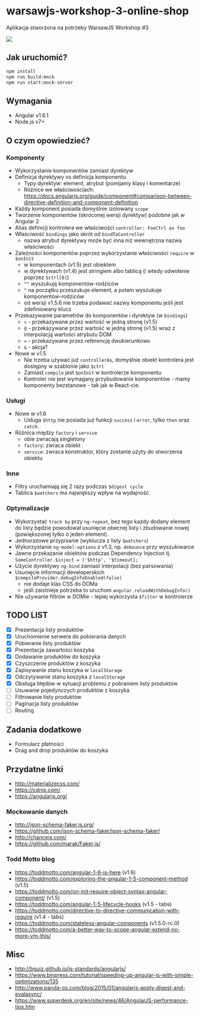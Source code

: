 # warsawjs-workshop-3-online-shop

Aplikacja stworzona na potrzeby WarsawJS Workshop #3

![](http://warsawjs.com/assets/images/logo/logo-transparent-240x240.png)

## Jak uruchomić?

```bash
npm install
npm run build:mock
npm run start:mock-server
```

## Wymagania

* Angular v1.6.1
* Node.js v7+

## O czym opowiedzieć?

### Komponenty

* Wykorzystanie komponentów zamiast dyrektyw
* Definicja dyrektywy vs definicja komponentu
    + Typy dyrektyw: element, atrybut (pomijamy klasy i komentarze)
    + Różnice we właściwościach: https://docs.angularjs.org/guide/component#comparison-between-directive-definition-and-component-definition
* Każdy komponent posiada domyślnie izolowany `scope`
* Tworzenie komponentów (skróconej wersji dyrektyw) podobne jak w Angular 2
* Alias definicji kontrolera we właściwości `controller: FooCtrl as foo`
* Właściwość `bindings` jako skrót od `bindToController`
    + nazwa atrybut dyrektywy może być inna niż wewnętrzna nazwa właściwości
* Zależności komponentów poprzez wykorzystanie właściwości `require` w `$onInit`
    + w komponentach (v1.5) jest obiektem
    + w dyrektywach (v1.4) jest stringiem albo tablicą (i wtedy odwołanie 
    poprzez `$ctrl[0]`)
    + `^^` wyszukuję komponentów-rodziców
    + `^` na początku przeszukuje element, a potem wyszukuje
    komponentów-rodziców
    + od wersji v1.5.6 nie trzeba podawać nazwy komponentu jeśli jest 
    zdefiniowany klucz
* Przekazywanie parametrów do komponentów i dyrektyw (w `bindings`)
    + `<` - przekazywane przez wartość w jedną stronę (v1.5)
    + `@` - przekazywane przez wartość w jedną stronę (v1.5) wraz z 
    interpolacją wartości atrybutu DOM
    + `=` - przekazywane przez referencję dwukierunkowo
    + `&` - akcja?
* Nowe w v1.5
    + Nie trzeba używać już `controllerAs`, domyślnie obiekt kontrolera jest 
    dostępny w szablonie jako `$ctrl`
    + Zamiast `compile` jest `$onInit` w kontrolerze komponentu 
    + Kontroler nie jest wymagany przybudowanie komponentów - mamy komponenty 
    bezstanowe - tak jak w React-cie.

### Usługi

* Nowe w v1.6
    + Usługa `$http` nie posiada już funkcji `success` i `error`, tylko 
    `then` oraz `catch`.
* Różnica między `factory` i `service`
    + obie zwracają singletony
    + `factory`: zwraca obiekt
    + `service`: zwraca konstruktor, który zostanie użyty do stworzenia obiektu

### Inne

* Filtry uruchamiają się 2 razy podczas `$digest cycle`
* Tablica `$watchers` ma największy wpływ na wydajność

### Optymalizacje

* Wykorzystać `track by` przy `ng-repeat`, bez tego każdy dodany element
    do listy będzie powodował usunięcie obecnej listy i zbudowanie nowej
    (powiększonej tylko o jeden element).
* Jednorazowe przypisanie (wyklucza z listy `$watchers`)
* Wykorzystanie `ng-model-options` z v1.3, np. `debounce` przy wyszukiwarce
* Jawne przekazanie obiektów podczas Dependency Injection tj.
    `SomeController.$inject = ['$http', '$timeout];`
* Użycie dyrektywy `ng-bind` zamiast interpolacji (bez parsowania)
* Usunięcie informacji developerskich
    `$compileProvider.debugInfoEnabled(false)`
    + nie dodaje klas CSS do DOMa
    + jeśli zaistnieje potrzeba to uruchom `angular.reloadWithDebugInfo()`
* Nie używanie filtrów w DOMie - lepiej wykorzysta `$filter` w kontrolerze

## TODO LIST

* [x] Prezentacja listy produktów
* [x] Uruchomienie serwera do pobierania danych
* [x] Pobieranie listy produktów
* [x] Prezentacja zawartości koszyka
* [x] Dodawanie produktów do koszyka
* [x] Czyszczenie produktów z koszyka
* [x] Zapisywanie stanu koszyka w `localStorage`
* [x] Odczytywanie stanu koszyka z `localStorage`
* [x] Obsługa błędów w sytuacji problemu z pobraniem listy produktów
* [ ] Usuwanie pojedynczych produktów z koszyka
* [ ] Filtrowanie listy produktów
* [ ] Paginacja listy produktów
* [ ] Routing

## Zadania dodatkowe

* Formularz płatności
* Drag and drop produktów do koszyka

## Przydatne linki

* http://materializecss.com/
* https://cdnjs.com/
* https://angularjs.org/

### Mockowanie danych

* http://json-schema-faker.js.org/
* https://github.com/json-schema-faker/json-schema-faker/
* http://chancejs.com/
* https://github.com/marak/Faker.js/

### Todd Motto blog

* https://toddmotto.com/angular-1-6-is-here (v1.6)
* https://toddmotto.com/exploring-the-angular-1-5-component-method (v1.5)
* https://toddmotto.com/on-init-require-object-syntax-angular-component/ (v1.5)
* https://toddmotto.com/angular-1-5-lifecycle-hooks (v1.5 - tabs)
* https://toddmotto.com/directive-to-directive-communication-with-require (v1.4 - tabs)
* https://toddmotto.com/stateless-angular-components (v1.5.0-rc.0)
* https://toddmotto.com/a-better-way-to-scope-angular-extend-no-more-vm-this/

## Misc

* http://bguiz.github.io/js-standards/angularjs/
* https://www.binpress.com/tutorial/speeding-up-angular-js-with-simple-optimizations/135
* http://www.panda-os.com/blog/2015/01/angularjs-apply-digest-and-evalasync/
* https://www.superdesk.org/en/site/news/46/AngularJS-performance-tips.htm
